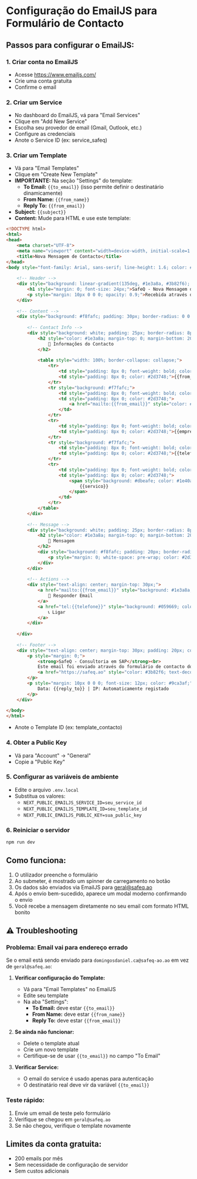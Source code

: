 # Configuração do EmailJS para Formulário de Contacto

## Passos para configurar o EmailJS:

### 1. Criar conta no EmailJS
- Acesse https://www.emailjs.com/
- Crie uma conta gratuita
- Confirme o email

### 2. Criar um Service
- No dashboard do EmailJS, vá para "Email Services"
- Clique em "Add New Service"
- Escolha seu provedor de email (Gmail, Outlook, etc.)
- Configure as credenciais
- Anote o Service ID (ex: service_safeq)

### 3. Criar um Template
- Vá para "Email Templates"
- Clique em "Create New Template"
- **IMPORTANTE:** Na seção "Settings" do template:
  - **To Email:** `{{to_email}}` (isso permite definir o destinatário dinamicamente)
  - **From Name:** `{{from_name}}`
  - **Reply To:** `{{from_email}}`
- **Subject:** `{{subject}}`
- **Content:** Mude para HTML e use este template:

```html
<!DOCTYPE html>
<html>
<head>
    <meta charset="UTF-8">
    <meta name="viewport" content="width=device-width, initial-scale=1.0">
    <title>Nova Mensagem de Contacto</title>
</head>
<body style="font-family: Arial, sans-serif; line-height: 1.6; color: #333; max-width: 600px; margin: 0 auto; padding: 20px;">
    
    <!-- Header -->
    <div style="background: linear-gradient(135deg, #1e3a8a, #3b82f6); color: white; padding: 30px; text-align: center; border-radius: 10px 10px 0 0;">
        <h1 style="margin: 0; font-size: 24px;">SafeQ - Nova Mensagem de Contacto</h1>
        <p style="margin: 10px 0 0 0; opacity: 0.9;">Recebida através do website</p>
    </div>
    
    <!-- Content -->
    <div style="background: #f8fafc; padding: 30px; border-radius: 0 0 10px 10px; border: 1px solid #e2e8f0;">
        
        <!-- Contact Info -->
        <div style="background: white; padding: 25px; border-radius: 8px; margin-bottom: 20px; box-shadow: 0 2px 4px rgba(0,0,0,0.1);">
            <h2 style="color: #1e3a8a; margin-top: 0; margin-bottom: 20px; font-size: 18px; border-bottom: 2px solid #3b82f6; padding-bottom: 10px;">
                👤 Informações do Contacto
            </h2>
            
            <table style="width: 100%; border-collapse: collapse;">
                <tr>
                    <td style="padding: 8px 0; font-weight: bold; color: #4a5568; width: 30%;">Nome:</td>
                    <td style="padding: 8px 0; color: #2d3748;">{{from_name}}</td>
                </tr>
                <tr style="background: #f7fafc;">
                    <td style="padding: 8px 0; font-weight: bold; color: #4a5568;">Email:</td>
                    <td style="padding: 8px 0; color: #2d3748;">
                        <a href="mailto:{{from_email}}" style="color: #3b82f6; text-decoration: none;">{{from_email}}</a>
                    </td>
                </tr>
                <tr>
                    <td style="padding: 8px 0; font-weight: bold; color: #4a5568;">Empresa:</td>
                    <td style="padding: 8px 0; color: #2d3748;">{{empresa}}</td>
                </tr>
                <tr style="background: #f7fafc;">
                    <td style="padding: 8px 0; font-weight: bold; color: #4a5568;">Telefone:</td>
                    <td style="padding: 8px 0; color: #2d3748;">{{telefone}}</td>
                </tr>
                <tr>
                    <td style="padding: 8px 0; font-weight: bold; color: #4a5568;">Serviço:</td>
                    <td style="padding: 8px 0; color: #2d3748;">
                        <span style="background: #dbeafe; color: #1e40af; padding: 4px 8px; border-radius: 4px; font-size: 12px;">
                            {{servico}}
                        </span>
                    </td>
                </tr>
            </table>
        </div>
        
        <!-- Message -->
        <div style="background: white; padding: 25px; border-radius: 8px; box-shadow: 0 2px 4px rgba(0,0,0,0.1);">
            <h2 style="color: #1e3a8a; margin-top: 0; margin-bottom: 20px; font-size: 18px; border-bottom: 2px solid #3b82f6; padding-bottom: 10px;">
                💬 Mensagem
            </h2>
            <div style="background: #f8fafc; padding: 20px; border-radius: 6px; border-left: 4px solid #3b82f6;">
                <p style="margin: 0; white-space: pre-wrap; color: #2d3748; line-height: 1.6;">{{message}}</p>
            </div>
        </div>
        
        <!-- Actions -->
        <div style="text-align: center; margin-top: 30px;">
            <a href="mailto:{{from_email}}" style="background: #1e3a8a; color: white; padding: 12px 25px; text-decoration: none; border-radius: 6px; display: inline-block; font-weight: bold; margin-right: 10px;">
                📧 Responder Email
            </a>
            <a href="tel:{{telefone}}" style="background: #059669; color: white; padding: 12px 25px; text-decoration: none; border-radius: 6px; display: inline-block; font-weight: bold;">
                📞 Ligar
            </a>
        </div>
        
    </div>
    
    <!-- Footer -->
    <div style="text-align: center; margin-top: 30px; padding: 20px; color: #6b7280; font-size: 14px;">
        <p style="margin: 0;">
            <strong>SafeQ - Consultoria em SAP</strong><br>
            Este email foi enviado através do formulário de contacto do website<br>
            <a href="https://safeq.ao" style="color: #3b82f6; text-decoration: none;">www.safeq.ao</a>
        </p>
        <p style="margin: 10px 0 0 0; font-size: 12px; color: #9ca3af;">
            Data: {{reply_to}} | IP: Automaticamente registado
        </p>
    </div>
    
</body>
</html>
```

- Anote o Template ID (ex: template_contacto)

### 4. Obter a Public Key
- Vá para "Account" → "General"
- Copie a "Public Key"

### 5. Configurar as variáveis de ambiente
- Edite o arquivo `.env.local`
- Substitua os valores:
  - `NEXT_PUBLIC_EMAILJS_SERVICE_ID=seu_service_id`
  - `NEXT_PUBLIC_EMAILJS_TEMPLATE_ID=seu_template_id`
  - `NEXT_PUBLIC_EMAILJS_PUBLIC_KEY=sua_public_key`

### 6. Reiniciar o servidor
```bash
npm run dev
```

## Como funciona:
1. O utilizador preenche o formulário
2. Ao submeter, é mostrado um spinner de carregamento no botão
3. Os dados são enviados via EmailJS para geral@safeq.ao
4. Após o envio bem-sucedido, aparece um modal moderno confirmando o envio
5. Você recebe a mensagem diretamente no seu email com formato HTML bonito

## ⚠️ Troubleshooting

### Problema: Email vai para endereço errado
Se o email está sendo enviado para `domingosdaniel.ca@safeq-ao.ao` em vez de `geral@safeq.ao`:

1. **Verificar configuração do Template:**
   - Vá para "Email Templates" no EmailJS
   - Edite seu template
   - Na aba "Settings":
     - **To Email:** deve estar `{{to_email}}`
     - **From Name:** deve estar `{{from_name}}`
     - **Reply To:** deve estar `{{from_email}}`

2. **Se ainda não funcionar:**
   - Delete o template atual
   - Crie um novo template
   - Certifique-se de usar `{{to_email}}` no campo "To Email"

3. **Verificar Service:**
   - O email do service é usado apenas para autenticação
   - O destinatário real deve vir da variável `{{to_email}}`

### Teste rápido:
1. Envie um email de teste pelo formulário
2. Verifique se chegou em `geral@safeq.ao`
3. Se não chegou, verifique o template novamente

## Limites da conta gratuita:
- 200 emails por mês
- Sem necessidade de configuração de servidor
- Sem custos adicionais
